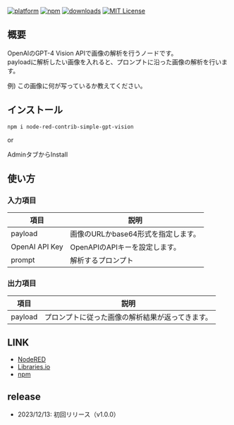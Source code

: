 [![platform](https://img.shields.io/badge/platform-Node--RED-red)](https://nodered.org)
[![npm](https://img.shields.io/npm/v/node-red-contrib-simple-gpt-vision.svg)](https://www.npmjs.com/package/node-red-contrib-simple-gpt-vision)
[![downloads](https://img.shields.io/npm/dt/node-red-contrib-simple-gpt-vision.svg)](https://www.npmjs.com/package/node-red-contrib-simple-gpt-vision)
[![MIT License](https://img.shields.io/badge/license-MIT-blue.svg)](https://github.com/HaroldPetersInskipp/node-red-contrib-chatgpt/blob/main/LICENSE)

## 概要
OpenAIのGPT-4 Vision APIで画像の解析を行うノードです。  
payloadに解析したい画像を入れると、プロンプトに沿った画像の解析を行います。

例) この画像に何が写っているか教えてください。

## インストール

```
npm i node-red-contrib-simple-gpt-vision
```

or

AdminタブからInstall

## 使い方
### 入力項目

|項目|説明|
|--|--|
|payload|画像のURLかbase64形式を指定します。|
|OpenAI API Key|OpenAPIのAPIキーを設定します。|
|prompt|解析するプロンプト|

### 出力項目

|項目|説明|
|--|--|
|payload|プロンプトに従った画像の解析結果が返ってきます。|


## LINK

* [NodeRED](https://flows.nodered.org/node/node-red-contrib-simple-gpt-vision)
* [Libraries.io](https://libraries.io/npm/node-red-contrib-simple-gpt-vision)
* [npm](https://www.npmjs.com/package/node-red-contrib-simple-gpt-vision)

## release

* 2023/12/13: 初回リリース（v1.0.0）

